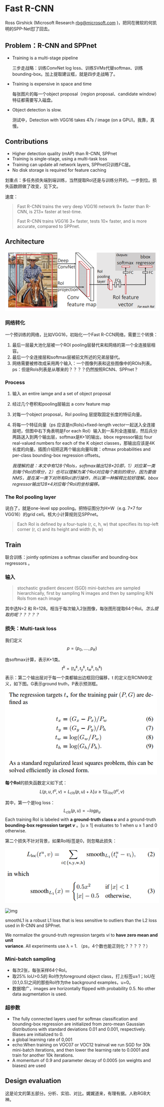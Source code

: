 # Fast R-CNN

Ross Girshick (Microsoft Research rbg@microsoft.com )，把同在微软的何凯明的SPP-Net怼了回去。

## Problem：R-CNN and SPPnet

+ Training is a multi-stage pipeline

  三步走战略：训练ConvNet log loss、训练SVMs代替softmax、训练bounding-box。加上提取建议框，就是四步走战略了。

+ Training is expensive in space and time    

  每张图片的每一个object proposal（region proposal、candidate window）特征都需要写入磁盘。

+ Object detection is slow.    

  测试中，Detection with VGG16 takes 47s / image (on a GPU)。我靠，真慢。

## Contributions

+ Higher detection quality (mAP) than R-CNN, SPPnet 
+ Training is single-stage, using a multi-task loss 
+ Training can update all network layers, SPPnet只训练FC层。
+ No disk storage is required for feature caching    

划重点：多任务损失端到端训练，当然提取RoI还是与训练分开的。一步到位。损失函数顾做了改变，见下文。

速度：

> Fast R-CNN trains the very deep VGG16 network 9× faster than R-CNN, is 213× faster at test-time.
>
> Fast R-CNN trains VGG16 3× faster, tests 10× faster, and is more accurate, compared to SPPnet.    

## Architecture

![FastRCNN_net](img/FastRCNN_net.png)

### 网络转化

一个预训练的网络，比如VGG16，初始化一个Fast R-CCN网络，需要三个转换：

1. 最后一层最大池化层被一个ROI pooling层替代来和网络的第一个全连接层相容。
2. 最后一个全连接层和softmax层被前文所述的兄弟层替代。
3. 网络需要被修改成采用两个输入：一个图像列表和这些图像中的ROIs列表。ps：但是RoIs列表是从哪来的？？？？仍然按照RCNN、SPPnet？

### Process

1. 输入 an entire iamge and a set of object proposal

2. 经过几个卷积和pooling层输出 a conv feature map

3. 对每一个object proposal，RoI pooling 层提取固定长度的特征向量。

4. 将每一个特征向量（ps 应该是n(RoIs)×fixed-length vector一起送入全连接层吧，但图中右下角表明是For each RoI）输入到一系列全连接层，然后兵分两路送入到两个输出层，softmax是K+1的输出，bbox regressor输出 four real-valued numbers for each of the K object classes，那输出应该是4K长度的向量。插图介绍把这两个输出向量叫做：oftmax probabilities and per-class bounding-box regression offsets。 

   *我理解的是：本文中有128个RoIs，softmax输出128×20即，1）对应某一类别每个RoI的得分，2）也可以理解为某个RoI对应每个类别的得分，因为要做NMS，是在某一类下对所有RoI进行操作，所以第一种解释比较好理解。bbox regressor输出128×4对应每个RoI的坐标偏移。*

### The RoI pooling layer

说白了，就是one-level spp pooling。把特征图分为H×W（e.g. 7×7 for VGG16）的grid cell。核大小计算规则见SPPnet。

> Each RoI is defined by a four-tuple (r, c, h, w) that specifies its top-left corner (r, c) and its height and width (h, w) 

## Train

联合训练：jointly optimizes a softmax classifier and bounding-box regressors 。

### 输入

> stochastic gradient descent (SGD) mini-batches are sampled hierarchically, first by sampling N images and then by sampling R/N RoIs from each image    

其中选N=2 和 R=128。相当于每次输入2张图像，每张图形提取64个RoI。*怎么提取的呢？？？？？*

### 损失：Multi-task loss
我们定义
$$
p = (p_0,.... , p_K)
$$

由softmax计算，表示K+1类。
$$
t^k =( t_x^k,t_y^k , t_w^k,t_h^k)
$$
表示：第二个输出层对于每一个类都输出边框回归偏移，t 的定义在RCNN中定义，如下图。G表示ground truth，P表示预测框。

![t_of_p2g](img/t_of_p2g.png)

**每个RoI**的损失函数定义如下式：
$$
L(p, u,t^u, v) = L_{cls}(p, u) + λ[u ≥ 1]L_{loc}(t^u, v)
$$

其中，第一个是log loss：
$$
L_{cls}(p, u) = − log p_u
$$
Each training RoI is labeled with **a ground-truth class *u*** and a ground-truth **bounding-box regression target *v*** 。[u ≥ 1] evaluates to 1 when u ≥ 1 and 0 otherwise.    

第二个损失不针对背景，如果RoI标签是0，则忽略此损失：

![Fast_RCNN_loc_loss](img/Fast_RCNN_loc_loss.png)

![img](https://pic2.zhimg.com/80/v2-fa78a0462cb6cd1cd8dcd91f88820d19_hd.png)

smoothL1 is a robust L1 loss that is less sensitive to outliers than the L2 loss used in R-CNN and SPPnet. 

We normalize the ground-truth regression targets *vi* to **have zero mean and unit variance**. All experiments use λ = 1.    （ps，4个数也能正则化？？？？？）

### Mini-batch sampling 

+ 每次2张，每张采样64个RoI。
+ 取25% IoU>0.5的 RoI作为foreground object class，打上标签u≥1；IoU在[0.1,0.5)之间的那些RoI作为the background examples，u=0。
+ 数据增广，images are horizontally flipped with probability 0.5. No other data augmentation is used.

### 超参数

+ The fully connected layers used for softmax classification and bounding-box regression are initialized from zero-mean Gaussian distributions with standard deviations 0.01 and 0.001, respectively. Biases are initialized to 0. 
+ a global learning rate of 0,001
+ echo:When training on VOC07 or VOC12 trainval we run SGD for 30k mini-batch iterations, and then lower the learning rate to 0.0001 and train for another 10k iterations.    
+ A momentum of 0.9 and parameter decay of 0.0005 (on weights and biases) are used

## Design evaluation 

这是论文的第五部分。分析、实验、对比。娓娓道来，有理有据。人称RGB大神。